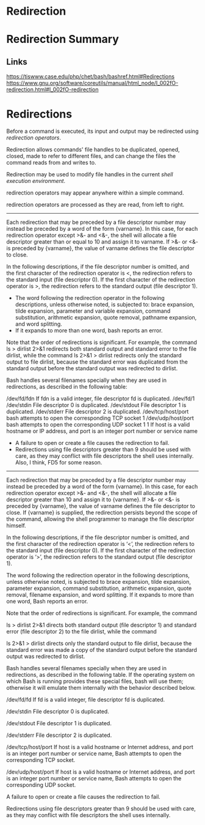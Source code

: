 # Redirection


# Redirection Summary




## Links
https://tiswww.case.edu/php/chet/bash/bashref.html#Redirections
https://www.gnu.org/software/coreutils/manual/html_node/I_002fO-redirection.html#I_002fO-redirection



# Redirections


Before a command is executed, its input and output may be redirected using *redirection operators*.

Redirection allows commands' file handles to be duplicated, opened, closed, made to refer to different files, and can change the files the command reads from and writes to.

Redirection may be used to modify file handles in the current *shell execution environment*.

redirection operators may appear anywhere within a simple command.

redirection operators are processed as they are read, from left to right.



---


Each redirection that may be preceded by a file descriptor number may instead be preceded by a word of the form {varname}. 
In this case, for each redirection operator except >&- and <&-, 
the shell will allocate a file descriptor greater than or equal to 10 and assign it to varname. 
If >&- or <&- is preceded by {varname}, the value of varname defines the file descriptor to close.

In the following descriptions, if the file descriptor number is omitted, and the first character of the redirection operator is <, the redirection refers to the standard input (file descriptor 0). If the first character of the redirection operator is >, the redirection refers to the standard output (file descriptor 1).

* The word following the redirection operator in the following descriptions, unless otherwise noted, is subjected to:
  brace expansion, tilde expansion, parameter and variable expansion, command substitution, 
  arithmetic expansion, quote removal, pathname expansion, and word splitting.
* If it expands to more than one word, bash reports an error.

Note that the order of redirections is significant. For example, the command ls > dirlist 2>&1
redirects both standard output and standard error to the file dirlist, while the command ls 2>&1 > dirlist
redirects only the standard output to file dirlist, because the standard error was 
duplicated from the standard output before the standard output was redirected to dirlist.


Bash handles several filenames specially when they are used in redirections, as described in the following table:

/dev/fd/fdn		If fdn is a valid integer, file descriptor fd is duplicated. /dev/fd/1
/dev/stdin 		File descriptor 0 is duplicated.
/dev/stdout 		File descriptor 1 is duplicated.
/dev/stderr 		File descriptor 2 is duplicated.
/dev/tcp/host/port 	bash attempts to open the corresponding TCP socket 1
/dev/udp/host/port 	bash attempts to open the corresponding UDP socket 1
1 If host is a valid hostname or IP address, and port is an integer port number or service name

* A failure to open or create a file causes the redirection to fail.
* Redirections using file descriptors greater than 9 should be used with care, 
  as they may conflict with file descriptors the shell uses internally. Also, I think, FD5 for some reason.



---


Each redirection that may be preceded by a file descriptor number may instead be preceded by a word of the form {varname}. In this case, for each redirection operator except >&- and <&-, the shell will allocate a file descriptor greater than 10 and assign it to {varname}. If >&- or <&- is preceded by {varname}, the value of varname defines the file descriptor to close. If {varname} is supplied, the redirection persists beyond the scope of the command, allowing the shell programmer to manage the file descriptor himself.

In the following descriptions, if the file descriptor number is omitted, and the first character of the redirection operator is ‘<’, the redirection refers to the standard input (file descriptor 0). If the first character of the redirection operator is ‘>’, the redirection refers to the standard output (file descriptor 1).

The word following the redirection operator in the following descriptions, unless otherwise noted, is subjected to brace expansion, tilde expansion, parameter expansion, command substitution, arithmetic expansion, quote removal, filename expansion, and word splitting. If it expands to more than one word, Bash reports an error.

Note that the order of redirections is significant. For example, the command

ls > dirlist 2>&1
directs both standard output (file descriptor 1) and standard error (file descriptor 2) to the file dirlist, while the command

ls 2>&1 > dirlist
directs only the standard output to file dirlist, because the standard error was made a copy of the standard output before the standard output was redirected to dirlist.

Bash handles several filenames specially when they are used in redirections, as described in the following table. If the operating system on which Bash is running provides these special files, bash will use them; otherwise it will emulate them internally with the behavior described below.

/dev/fd/fd
If fd is a valid integer, file descriptor fd is duplicated.

/dev/stdin
File descriptor 0 is duplicated.

/dev/stdout
File descriptor 1 is duplicated.

/dev/stderr
File descriptor 2 is duplicated.

/dev/tcp/host/port
If host is a valid hostname or Internet address, and port is an integer port number or service name, Bash attempts to open the corresponding TCP socket.

/dev/udp/host/port
If host is a valid hostname or Internet address, and port is an integer port number or service name, Bash attempts to open the corresponding UDP socket.

A failure to open or create a file causes the redirection to fail.

Redirections using file descriptors greater than 9 should be used with care, as they may conflict with file descriptors the shell uses internally.
